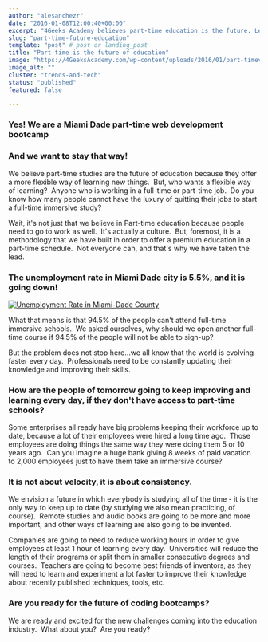 ```yaml
---
author: "alesanchezr"
date: "2016-01-08T12:00:40+00:00"
excerpt: "4Geeks Academy believes part-time education is the future. Learn coding flexibly with our part-time bootcamps while balancing work or life commitments."
slug: "part-time-future-education"
template: "post" # post or landing_post
title: "Part-time is the future of education"
image: "https://4GeeksAcademy.com/wp-content/uploads/2016/01/part-timevsfull-1.png"
image_alt: ""
cluster: "trends-and-tech"
status: "published"
featured: false

---
```


### Yes! We are a Miami Dade part-time web development bootcamp




### And we want to stay that way!


We believe part-time studies are the future of education because they offer a more flexible way of learning new things.  But, who wants a flexible way of learning?  Anyone who is working in a full-time or part-time job.  Do you know how many people cannot have the luxury of quitting their jobs to start a full-time immersive study?

Wait, it's not just that we believe in Part-time education because people need to go to work as well.  It's actually a culture.  But, foremost, it is a methodology that we have built in order to offer a premium education in a part-time schedule.  Not everyone can, and that's why we have taken the lead.


### The unemployment rate in Miami Dade city is 5.5%, and it is going down!


[![Unemployment Rate in Miami-Dade County](https://storage.googleapis.com/4geeks-academy-website/blog/2016/01/Screen-Shot-2016-01-08-at-6.38.55-AM-1.png)](https://storage.googleapis.com/4geeks-academy-website/blog/2016/01/Screen-Shot-2016-01-08-at-6.38.55-AM-1.png)

What that means is that 94.5% of the people can't attend full-time immersive schools.  We asked ourselves, why should we open another full-time course if 94.5% of the people will not be able to sign-up?

But the problem does not stop here...we all know that the world is evolving faster every day.  Professionals need to be constantly updating their knowledge and improving their skills.


### How are the people of tomorrow going to keep improving and learning every day, if they don't have access to part-time schools?


Some enterprises all ready have big problems keeping their workforce up to date, because a lot of their employees were hired a long time ago.  Those employees are doing things the same way they were doing them 5 or 10 years ago.  Can you imagine a huge bank giving 8 weeks of paid vacation to 2,000 employees just to have them take an immersive course?


### It is not about velocity, it is about consistency.


We envision a future in which everybody is studying all of the time - it is the only way to keep up to date (by studying we also mean practicing, of course).  Remote studies and audio books are going to be more and more important, and other ways of learning are also going to be invented.

Companies are going to need to reduce working hours in order to give employees at least 1 hour of learning every day.  Universities will reduce the length of their programs or split them in smaller consecutive degrees and courses.  Teachers are going to become best friends of inventors, as they will need to learn and experiment a lot faster to improve their knowledge about recently published techniques, tools, etc.


### Are you ready for the future of coding bootcamps?


We are ready and excited for the new challenges coming into the education industry.  What about you?  Are you ready?
